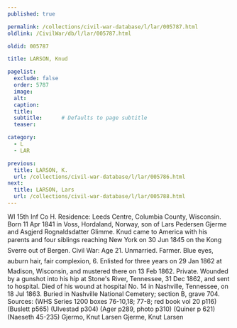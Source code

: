 ```yaml
---
published: true

permalink: /collections/civil-war-database/l/lar/005787.html
oldlink: /CivilWar/db/l/lar/005787.html

oldid: 005787

title: LARSON, Knud

pagelist:
  exclude: false
  order: 5787
  image: 
  alt:
  caption:
  title:
  subtitle:      # Defaults to page subtitle
  teaser:

category: 
  - L 
  - LAR

previous:
  title: LARSON, K.
  url: /collections/civil-war-database/l/lar/005786.html  
next:
  title: LARSON, Lars
  url: /collections/civil-war-database/l/lar/005788.html   
---
```

WI 15th Inf Co H. Residence: Leeds Centre, Columbia County, Wisconsin. Born 11 Apr 1841 in Voss, Hordaland, Norway, son of Lars Pedersen Gjerme and Asgjerd Rognaldsdatter Glimme. Knud came to America with his parents and four siblings reaching New York on 30 Jun 1845 on the &#147;Kong Sverre&#148; out of Bergen. Civil War: Age 21. Unmarried. Farmer. Blue eyes, auburn hair, fair complexion, 6&#146;. Enlisted for three years on 29 Jan 1862 at Madison, Wisconsin, and mustered there on 13 Feb 1862. Private. Wounded by a gunshot into his hip at Stone&#39;s River, Tennessee, 31 Dec 1862, and sent to hospital. Died of his wound at hospital No. 14 in Nashville, Tennessee, on 18 Jul 1863. Buried in Nashville National Cemetery; section B, grave 704. Sources: (WHS Series 1200 boxes 76-10,18; 77-8; red book vol 20 p116) (Buslett p565) (Ulvestad p304) (Ager p289, photo p310) (Quiner p 621) (Naeseth &#146;45-235) &#147;Gjermo, Knut Larsen&#148; &#147;Gjerme, Knut Larsen&#148;